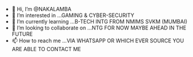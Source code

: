 - 👋 Hi, I’m @NAKALAMBA
- 👀 I’m interested in ...GAMING & CYBER-SECURITY
- 🌱 I’m currently learning ...B-TECH INTG FROM NMIMS SVKM (MUMBAI)
- 💞️ I’m looking to collaborate on ...NTG FOR NOW MAYBE AHEAD IN THE FUTURE
- 📫 How to reach me ...VIA WHATSAPP OR WHICH EVER SOURCE YOU ARE ABLE TO CONTACT ME

<!---
NAKALAMBA/NAKALAMBA is a ✨ special ✨ repository because its `README.md` (this file) appears on your GitHub profile.
You can click the Preview link to take a look at your changes.
--->

